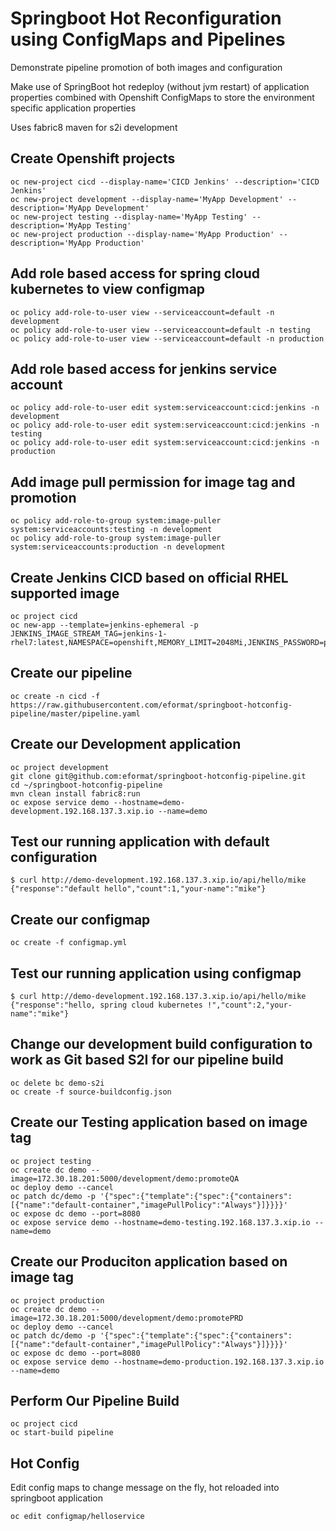 # Springboot Hot Reconfiguration using ConfigMaps and Pipelines

Demonstrate pipeline promotion of both images and configuration

Make use of SpringBoot hot redeploy (without jvm restart) of application properties
combined with Openshift ConfigMaps to store the environment specific application properties

Uses fabric8 maven for s2i development

## Create Openshift projects
```
oc new-project cicd --display-name='CICD Jenkins' --description='CICD Jenkins'
oc new-project development --display-name='MyApp Development' --description='MyApp Development'
oc new-project testing --display-name='MyApp Testing' --description='MyApp Testing'
oc new-project production --display-name='MyApp Production' --description='MyApp Production'
```

## Add role based access for spring cloud kubernetes to view configmap
```
oc policy add-role-to-user view --serviceaccount=default -n development
oc policy add-role-to-user view --serviceaccount=default -n testing
oc policy add-role-to-user view --serviceaccount=default -n production
```

## Add role based access for jenkins service account
```
oc policy add-role-to-user edit system:serviceaccount:cicd:jenkins -n development
oc policy add-role-to-user edit system:serviceaccount:cicd:jenkins -n testing
oc policy add-role-to-user edit system:serviceaccount:cicd:jenkins -n production
```

## Add image pull permission for image tag and promotion
```
oc policy add-role-to-group system:image-puller system:serviceaccounts:testing -n development
oc policy add-role-to-group system:image-puller system:serviceaccounts:production -n development
```

## Create Jenkins CICD based on official RHEL supported image
```
oc project cicd
oc new-app --template=jenkins-ephemeral -p JENKINS_IMAGE_STREAM_TAG=jenkins-1-rhel7:latest,NAMESPACE=openshift,MEMORY_LIMIT=2048Mi,JENKINS_PASSWORD=password
```

## Create our pipeline
```
oc create -n cicd -f https://raw.githubusercontent.com/eformat/springboot-hotconfig-pipeline/master/pipeline.yaml
```

## Create our Development application
```
oc project development
git clone git@github.com:eformat/springboot-hotconfig-pipeline.git
cd ~/springboot-hotconfig-pipeline
mvn clean install fabric8:run
oc expose service demo --hostname=demo-development.192.168.137.3.xip.io --name=demo
```

## Test our running application with default configuration
```
$ curl http://demo-development.192.168.137.3.xip.io/api/hello/mike
{"response":"default hello","count":1,"your-name":"mike"}
```

## Create our configmap
```
oc create -f configmap.yml
```

## Test our running application using configmap
```
$ curl http://demo-development.192.168.137.3.xip.io/api/hello/mike
{"response":"hello, spring cloud kubernetes !","count":2,"your-name":"mike"}
```

## Change our development build configuration to work as Git based S2I for our pipeline build
```
oc delete bc demo-s2i
oc create -f source-buildconfig.json
```

## Create our Testing application based on image tag
```
oc project testing
oc create dc demo --image=172.30.18.201:5000/development/demo:promoteQA
oc deploy demo --cancel
oc patch dc/demo -p '{"spec":{"template":{"spec":{"containers":[{"name":"default-container","imagePullPolicy":"Always"}]}}}}'
oc expose dc demo --port=8080
oc expose service demo --hostname=demo-testing.192.168.137.3.xip.io --name=demo
```

## Create our Produciton application based on image tag
```
oc project production
oc create dc demo --image=172.30.18.201:5000/development/demo:promotePRD
oc deploy demo --cancel
oc patch dc/demo -p '{"spec":{"template":{"spec":{"containers":[{"name":"default-container","imagePullPolicy":"Always"}]}}}}'
oc expose dc demo --port=8080
oc expose service demo --hostname=demo-production.192.168.137.3.xip.io --name=demo
```

## Perform Our Pipeline Build
```
oc project cicd
oc start-build pipeline
```

## Hot Config
Edit config maps to change message on the fly, hot reloaded into springboot application

```
oc edit configmap/helloservice
```